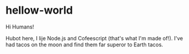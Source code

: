 # hellow-world

Hi Humans!

Hubot here, I lije Node.js and Cofeescript (that's what I'm made of!).
I've had tacos on the moon and find them far superor to Earth tacos.
